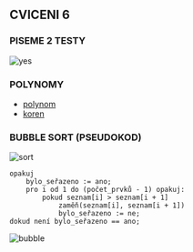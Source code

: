 ## CVICENI 6

### PISEME 2 TESTY
![yes](https://media2.giphy.com/media/gw3IWyGkC0rsazTi/giphy.webp?cid=ecf05e47b6963bab9ac78fe0599e1315732dba74046a8abe&rid=giphy.webp)

### POLYNOMY

- [polynom](https://cs.wikipedia.org/wiki/Polynom)
- [koren](https://cs.wikipedia.org/wiki/Ko%C5%99en_(matematika))

### BUBBLE SORT (PSEUDOKOD)
![sort](https://media2.giphy.com/media/fdFQlt5A45jyw/giphy.webp?cid=790b76113c2303e5638555a70a7ec482f7550af831dd42af&rid=giphy.webp)

```
opakuj
    bylo_seřazeno := ano;
    pro i od 1 do (počet_prvků - 1) opakuj:
        pokud seznam[i] > seznam[i + 1]
            zaměň(seznam[i], seznam[i + 1])
            bylo_seřazeno := ne;
dokud není bylo_seřazeno == ano;
```

![bubble](https://media0.giphy.com/media/EuHg1YuuW37LW/giphy.webp?cid=790b76113c2303e5638555a70a7ec482f7550af831dd42af&rid=giphy.webp)